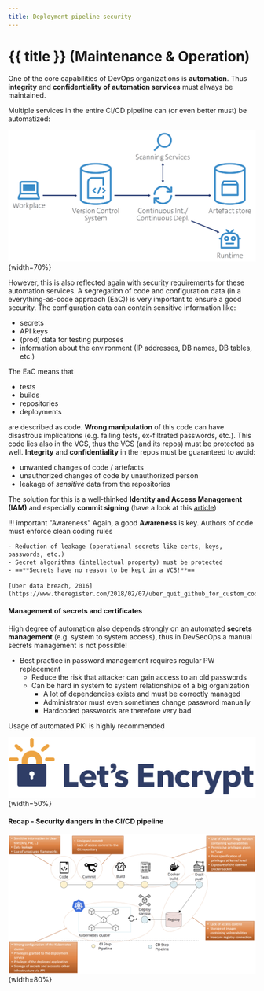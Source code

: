 ```yaml
---
title: Deployment pipeline security
---
```


# {{ title }} (Maintenance & Operation)

One of the core capabilities of DevOps organizations is **automation**. Thus **integrity** and **confidentiality of automation services** must always be maintained.

Multiple services in the entire CI/CD pipeline can (or even better must) be automatized:

![Abstract view of a CI/CD pipeline](img/SC-CICD.png){width=70%}

However, this is also reflected again with security requirements for these automation services. A segregation of code and configuration data (in a everything-as-code approach (EaC)) is very important to ensure a good security. The configuration data can contain sensitive information like:

- secrets
- API keys
- (prod) data for testing purposes
- information about the environment (IP addresses, DB names, DB tables, etc.)

The EaC means that

- tests
- builds
- repositories
- deployments

are described as code. **Wrong manipulation** of this code can have disastrous implications (e.g. failing tests, ex-filtrated passwords, etc.). This code lies also in the VCS, thus the VCS (and its repos) must be protected as well. **Integrity** and **confidentiality** in the repos must be guaranteed to avoid:

- unwanted changes of code / artefacts
- unauthorized changes of code by unauthorized person
- leakage of *sensitive* data from the repositories

The solution for this is a well-thinked **Identity and Access Management (IAM)** and especially **commit signing** (have a look at this [article](https://betterprogramming.pub/why-and-how-you-should-sign-all-your-git-commits-94435516edae))

!!! important "Awareness"
    Again, a good **Awareness** is key. Authors of code must enforce clean coding rules

    - Reduction of leakage (operational secrets like certs, keys, passwords, etc.)
    - Secret algorithms (intellectual property) must be protected
    - ==**Secrets have no reason to be kept in a VCS!**==

    [Uber data breach, 2016](https://www.theregister.com/2018/02/07/uber_quit_github_for_custom_code_after_2016_data_breach/)

#### Management of secrets and certificates

High degree of automation also depends strongly on an automated **secrets management** (e.g. system to system access), thus in DevSecOps a manual secrets management is not possible!

- Best practice in password management requires regular PW replacement
    - Reduce the risk that attacker can gain access to an old passwords
    - Can be hard in system to system relationships of a big organization
        - A lot of dependencies exists and must be correctly managed
        - Administrator must even sometimes change password manually
        - Hardcoded passwords are therefore very bad

Usage of automated PKI is highly recommended

![Let's encrypt](img/letsEncrypt.png){width=50%}

#### Recap - Security dangers in the CI/CD pipeline

![dangers pipeline](img/Gothuey-Pipeline-sec5.png){width=80%}


